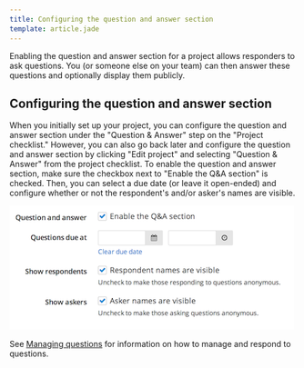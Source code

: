 ```yaml
---
title: Configuring the question and answer section
template: article.jade
---
```


Enabling the question and answer section for a project allows responders to ask questions. You (or someone else on your team) can then answer these questions and optionally display them publicly.

## Configuring the question and answer section

When you initially set up your project, you can configure the question and answer section under the "Question & Answer" step on the "Project checklist." However, you can also go back later and configure the question and answer section by clicking "Edit project" and selecting "Question & Answer" from the project checklist. To enable the question and answer section, make sure the checkbox next to "Enable the Q&A section" is checked. Then, you can select a due date (or leave it open-ended) and configure whether or not the respondent's and/or asker's names are visible.

![q&a](../images/screenshot_qa.png)

See [Managing questions](managing_questions.md) for information on how to manage and respond to questions.